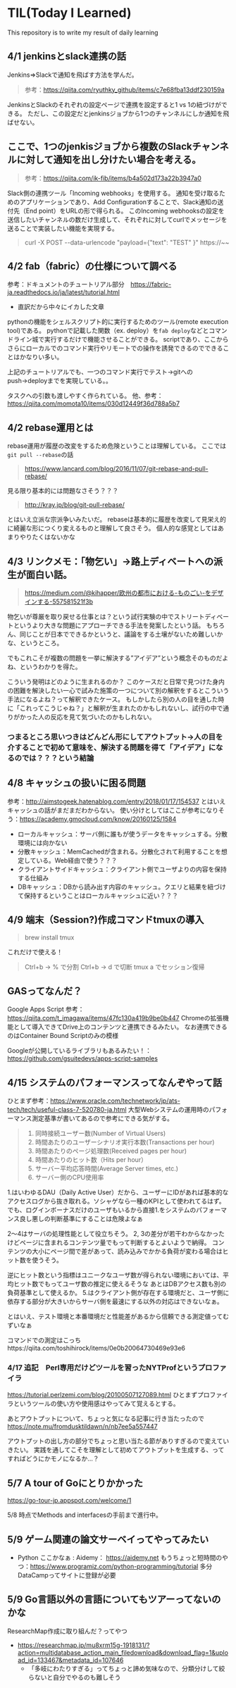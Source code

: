 # TIL(Today I Learned)

This repository is to write my result of daily learning

## 4/1 jenkinsとslack連携の話
Jenkins⇒Slackで通知を飛ばす方法を学んだ。
> 参考：https://qiita.com/ryuthky_github/items/c7e68fba13ddf230159a

JenkinsとSlackのそれぞれの設定ページで連携を設定すると1 vs 1の紐づけができる。
ただし、この設定だとjenkinsジョブから1つのチャンネルにしか通知を飛ばせない。

## ここで、1つのjenkisジョブから複数のSlackチャンネルに対して通知を出し分けたい場合を考える。
> 参考：https://qiita.com/ik-fib/items/b4a502d173a22b3947a0

Slack側の連携ツール「Incoming webhooks」を使用する。
通知を受け取るためのアプリケーションであり、Add Configurationすることで、Slack通知の送付先（End point）をURLの形で得られる。
このIncoming webhooksの設定を送信したいチャンネルの数だけ生成して、それぞれに対してcurlでメッセージを送ることで実装したい機能を実現する。
> curl -X POST --data-urlencode "payload={\"text\": \"TEST\" }" https://~~

## 4/2 fab（fabric）の仕様について調べる
参考：ドキュメントのチュートリアル部分　https://fabric-ja.readthedocs.io/ja/latest/tutorial.html
- 直訳だから中々にイカした文章

pythonの機能をシェルスクリプト的に実行するためのツール(remote execution tool)である。
pythonで記載した関数（ex. deploy）を`fab deploy`などとコマンドライン城で実行するだけで機能させることができる。
scriptであり、ここからさらにローカルでのコマンド実行やリモートでの操作を誘発できるのでできることはかなりい多い。

上記のチュートリアルでも、一つのコマンド実行でテスト→gitへのpush→deployまでを実現している。。

タスクへの引数も渡しやすく作られている。
他、参考：https://qiita.com/momota10/items/030d12449f36d788a5b7

## 4/2 rebase運用とは
rebase運用が履歴の改変をするため危険ということは理解している。
ここでは`git pull --rebase`の話
> https://www.lancard.com/blog/2016/11/07/git-rebase-and-pull-rebase/

見る限り基本的には問題なさそう？？？
> http://kray.jp/blog/git-pull-rebase/

とはいえ立派な宗派争いみたいだ。
rebaseは基本的に履歴を改変して見栄え的に綺麗な形につくり変えるものと理解して良さそう。
個人的な感覚としてはあまりやりたくはないかな

## 4/3 リンクメモ：「物乞い」→路上ディベートへの派生が面白い話。
> https://medium.com/@kihapper/欧州の都市における-ものごい-をデザインする-557581521f3b

物乞いが尊厳を取り戻せる仕事とは？という試行実験の中でストリートディベートというより大きな問題にアプローチできる手法を発案したという話。
もちろん、同じことが日本でできるかというと、議論をする土壌がないため難しいかな、というところ。

でもこれこそが複数の問題を一挙に解決する”アイデア”という概念そのものだよね、というわかりを得た。

こういう発明はどのように生まれるのか？
このケースだと日常で見つけた身内の困難を解決したい一心で試みた施策の一つについて別の解釈をするとこういう手法になるよね？って解釈できたケース。
もしかしたら別の人の目を通した時に「これってこうじゃね？」と解釈が生まれたのかもしれないし、試行の中で通りがかった人の反応を見て気づいたのかもしれない。

### つまるところ思いつきはどんどん形にしてアウトプット→人の目を介することで初めて意味を、解決する問題を得て「アイデア」になるのでは？？？という結論

## 4/8 キャッシュの扱いに困る問題
参考：http://aimstogeek.hatenablog.com/entry/2018/01/17/154537
とはいえキャッシュの話がまだまだわからない。
使い分けとしてはここが参考になりそう：https://academy.gmocloud.com/know/20160125/1584
- ローカルキャッシュ：サーバ側に誰もが使うデータをキャッシュする。分散環境には向かない
- 分散キャッシュ：MemCachedが含まれる。分散化されて利用することを想定している。Web経由で使う？？？
- クライアントサイドキャッシュ：クライアント側でユーザよりの内容を保持する仕組み
- DBキャッシュ：DBから読み出す内容のキャッシュ。クエリと結果を紐づけて保持するということはローカルキャッシュに近い？？？

## 4/9 端末（Session?)作成コマンドtmuxの導入
> brew install tmux

これだけで使える！
> Ctrl+b -> % で分割
> Ctrl+b -> d で切断
> tmux a でセッション復帰

## GASってなんだ？
Google Apps Script
参考：https://qiita.com/t_imagawa/items/47fc130a419b9be0b447
Chromeの拡張機能として導入できてDrive上のコンテンツと連携できるみたい。
なお連携できるのはContainer Bound Scriptのみの模様

Googleが公開しているライブラリもあるみたい！：https://github.com/gsuitedevs/apps-script-samples

## 4/15 システムのパフォーマンスってなんぞやって話
ひとまず参考：https://www.oracle.com/technetwork/jp/ats-tech/tech/useful-class-7-520780-ja.html
大型Webシステムの運用時のパフォーマンス測定基準が書いてあるので参考にできる気がする。
> 1. 同時接続ユーザー数(Number of Virtual Users)
> 2. 時間あたりのユーザーシナリオ実行本数(Transactions per hour)
> 3. 時間あたりのページ処理数(Received pages per hour)
> 4. 時間あたりのヒット数（Hits per hour）
> 5. サーバー平均応答時間(Average Server times, etc.)
> 6. サーバー側のCPU使用率

1.はいわゆるDAU（Daily Active User）だから、ユーザーにIDがあれば基本的なアクセスログから抜き取れる。ソシャゲなら一種のKPIとして使われてるはず。
でも、ログインボーナスだけのユーザもいるから直接1.をシステムのパフォーマンス良し悪しの判断基準にすることは危険よなぁ

2〜4はサーバの処理性能として役立ちそう。
2, 3の差分が若干わからなかったけどページに含まれるコンテンツ量でもって判断するとよいようで納得。
コンテンツの大小にページ間で差があって、読み込みでかかる負荷が変わる場合はヒット数を使うそう。

逆にヒット数という指標はユニークなユーザ数が得られない環境においては、平均ヒット数でもってユーザ数の推定に使えるそうな
あとはDBアクセス数も別の負荷基準として使えるか。
5.はクライアント側が存在する環境だと、ユーザ側に依存する部分が大きいからサーバ側を最速にする以外の対応はできないなぁ。

とはいえ、テスト環境と本番環境だと性能差があるから信頼できる測定値ってむずいなぁ

コマンドでの測定はこっちhttps://qiita.com/toshihirock/items/0e0b20064730469e93e6

### 4/17 追記　Perl専用だけどツールを習ったNYTProfというプロファイラ
https://tutorial.perlzemi.com/blog/20100507127089.html
ひとまずプロファイラというツールの使い方や使用感はやってみて覚えるとする。

あとアウトプットについて、ちょっと気になる記事に行き当たったので
https://note.mu/fromdusktildawn/n/nb7ee5a557447

アウトプットの出し方の部分でちょっと思い当たる節がありすぎるので変えていきたい。
実践を通してこそを理解として初めてアウトプットを生成する、ってすればどうにかモノになるか…？

## 5/7 A tour of Goにとりかかった
https://go-tour-jp.appspot.com/welcome/1

5/8 時点でMethods and interfacesの手前まで進行中。

## 5/9 ゲーム関連の論文サーベイってやってみたい
- Python
ここかなぁ : Aidemy： https://aidemy.net
もうちょっと短時間のやつ：https://www.programiz.com/python-programming/tutorial
    多分DataCampってサイトに登録が必要

## 5/9 Go言語以外の言語についてもツアーってないのかな
ResearchMap作成に取り組んだ？ってやつ
- https://researchmap.jp/mu8xrm15g-1918131/?action=multidatabase_action_main_filedownload&download_flag=1&upload_id=133467&metadata_id=107646
    - 「多岐にわたりすぎる」ってちょっと諦め気味なので、分類分けして絞らないと自分でやるのも難しそう
